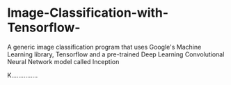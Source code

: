 # Image-Classification-with-Tensorflow-
A generic image classification program that uses Google's Machine Learning library, Tensorflow and a pre-trained Deep Learning Convolutional Neural Network model called Inception

K...............
